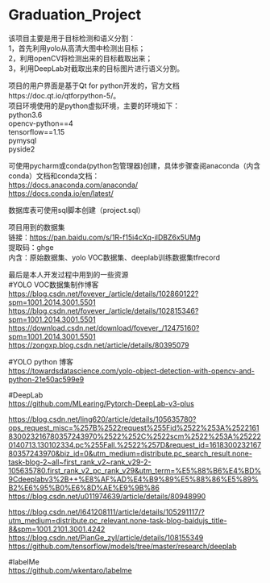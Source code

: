 # Graduation_Project
该项目主要是用于目标检测和语义分割：  
1，首先利用yolo从高清大图中检测出目标；  
2，利用openCV将检测出来的目标截取出来；  
3，利用DeepLab对截取出来的目标图片进行语义分割。
  
项目的用户界面是基于Qt for python开发的，官方文档https://doc.qt.io/qtforpython-5/。  
项目环境使用的是python虚拟环境，主要的环境如下：  
python3.6  
opencv-python==4  
tensorflow==1.15  
pymysql  
pyside2
  
可使用pycharm或conda(python包管理器)创建，具体步骤查阅anaconda（内含conda）文档和conda文档：  
https://docs.anaconda.com/anaconda/  
https://docs.conda.io/en/latest/
  
数据库表可使用sql脚本创建（project.sql）

项目用到的数据集  
链接：https://pan.baidu.com/s/1R-f15i4cXq-ilDBZ6x5UMg   
提取码：ghge   
内含：原始数据集、yolo VOC数据集、deeplab训练数据集tfrecord

最后是本人开发过程中用到的一些资源  
#YOLO VOC数据集制作博客  
https://blog.csdn.net/fovever_/article/details/102860122?spm=1001.2014.3001.5501  
https://blog.csdn.net/fovever_/article/details/102815346?spm=1001.2014.3001.5501  
https://download.csdn.net/download/fovever_/12475160?spm=1001.2014.3001.5501  
https://zongxp.blog.csdn.net/article/details/80395079
  
#YOLO python 博客  
https://towardsdatascience.com/yolo-object-detection-with-opencv-and-python-21e50ac599e9  

#DeepLab  
https://github.com/MLearing/Pytorch-DeepLab-v3-plus  

https://blog.csdn.net/ling620/article/details/105635780?ops_request_misc=%257B%2522request%255Fid%2522%253A%2522161830023216780357243970%2522%252C%2522scm%2522%253A%252220140713.130102334.pc%255Fall.%2522%257D&request_id=161830023216780357243970&biz_id=0&utm_medium=distribute.pc_search_result.none-task-blog-2~all~first_rank_v2~rank_v29-2-105635780.first_rank_v2_pc_rank_v29&utm_term=%E5%88%B6%E4%BD%9Cdeeplabv3%2B++%E8%AF%AD%E4%B9%89%E5%88%86%E5%89%B2%E6%95%B0%E6%8D%AE%E9%9B%86  
https://blog.csdn.net/u011974639/article/details/80948990  

https://blog.csdn.net/l641208111/article/details/105291117/?utm_medium=distribute.pc_relevant.none-task-blog-baidujs_title-8&spm=1001.2101.3001.4242  
https://blog.csdn.net/PianGe_zyl/article/details/108155349  
https://github.com/tensorflow/models/tree/master/research/deeplab
  
 
#labelMe  
https://github.com/wkentaro/labelme


